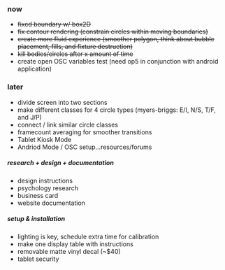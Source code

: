 ### now

- ~~fixed boundary w/ box2D~~
- ~~fix contour rendering (constrain circles within moving boundaries)~~
- ~~create more fluid experience (smoother polygon, think about bubble placement, fills, and fixture destruction)~~
- ~~kill bodies/circles after x amount of time~~
- create open OSC variables test (need op5 in conjunction with android application)


### later

- divide screen into two sections
- make different classes for 4 circle types (myers-briggs: E/I, N/S, T/F, and J/P)
- connect / link similar circle classes
- framecount averaging for smoother transitions
- Tablet Kiosk Mode
- Andriod Mode / OSC setup...resources/forums

##### research + design + documentation

- design instructions
- psychology research
- business card
- website documentation

##### setup & installation

- lighting is key, schedule extra time for calibration
- make one display table with instructions
- removable matte vinyl decal (~$40)
- tablet security
